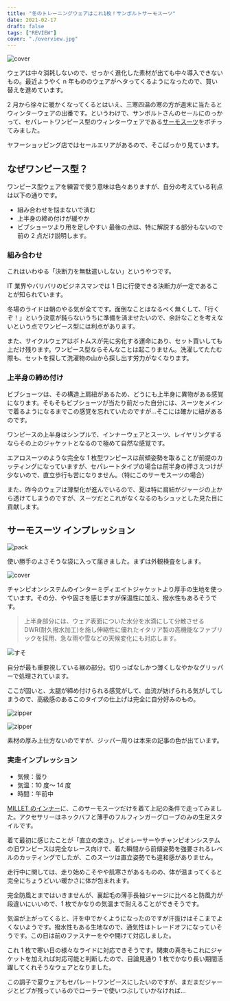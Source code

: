 ```yaml
---
title: "冬のトレーニングウェアはこれ1枚！サンボルトサーモスーツ"
date: 2021-02-17
draft: false
tags: ["REVIEW"]
cover: "./overview.jpg"
---
```


![cover](./overview.jpg)

ウェアは中々消耗しないので、せっかく進化した素材が出ても中々導入できないもの。最近ようやく n 年もののウェアがヘタってくるようになったので、買い替えを進めています。

2 月から徐々に暖かくなってくるとはいえ、三寒四温の寒の方が週末に当たるとウィンターウェアの出番です。というわけで、サンボルトさんのセールにのっかって、セパレートワンピース型のウィンターウェアである[サーモスーツ](http://sunvolt.co.jp/item/s-ride_tseo.html)をポチってみました。

<LinkBox url="https://store.shopping.yahoo.co.jp/sunvolt-store/fma2017s2f.html" />

ヤフーショッピング店ではセールエリアがあるので、そこばっかり見ています。

## なぜワンピース型？

ワンピース型ウェアを練習で使う意味は色々ありますが、自分の考えている利点は以下の通りです。
- 組み合わせを悩まないで済む
- 上半身の締め付けが緩やか
- ビブショーツより用を足しやすい
最後の点は、特に解説する部分もないので前の 2 点だけ説明します。

### 組み合わせ

これはいわゆる「決断力を無駄遣いしない」というやつです。

IT 業界やバリバリのビジネスマンでは 1 日に行使できる決断力が一定であることが知られています。

冬場のライドは朝のやる気が全てです。面倒なことはなるべく無くして、「行くぞ！」という決意が鈍らないうちに準備を済ませたいので、余計なことを考えないという点でワンピース型には利点があります。

また、サイクルウェアはボトムスが先に劣化する運命にあり、セット買いしても上だけ残ります。ワンピース型ならそんなことは起こりません。洗濯してたたむ際も、セットを探して洗濯物の山から探し出す労力がなくなります。

### 上半身の締め付け

ビブショーツは、その構造上肩紐があるため、どうにも上半身に異物がある感覚になります。そもそもビブショーツが当たり前だった自分には、スーツをメインで着るようになるまでこの感覚を忘れていたのですが…そこには確かに紐があるのです。

ワンピースの上半身はシンプルで、インナーウェアとスーツ、レイヤリングするならその上のジャケットとなるので極めて自然な感覚です。

エアロスーツのような完全な 1 枚型ワンピースは前傾姿勢を取ることが前提のカッティングになっていますが、セパレートタイプの場合は前半身の押さえつけが少ないので、直立歩行も苦になりません。（特にこのサーモスーツの場合）

また、昨今のウェアは薄型化が進んでいるので、夏は特に肩紐がジャージの上から透けてしまうのですが、スーツだとこれがなくなるのもシュッとした見た目に貢献します。

## サーモスーツ インプレッション

![pack](packing.jpg)

使い勝手のよさそうな袋に入って届きました。まずは外観検査をします。

![cover](./overview.jpg)

チャンピオンシステムのインターミディエイトジャケットより厚手の生地を使っています。その分、やや固さを感じますが保温性に加え、撥水性もあるそうです。

> 上半身部分には、ウェア表面についた水分を水滴にして分散させる DWR(耐久撥水加工)を施し伸縮性に優れたイタリア製の高機能なファブリックを採用、急な雨や雪などの天候変化にも対応します。

![すそ](leg.jpg)

自分が最も重要視している裾の部分。切りっぱなしかつ薄くしなやかなグリッパーで処理されています。

ここが固いと、太腿が締め付けられる感覚がして、血流が妨げられる気がしてしまうので、高級感のあるこのタイプの仕上げは完全に自分好みのもの。

![zipper](zip1.jpg)

![zipper](zip2.jpg)

素材の厚み上仕方ないのですが、ジッパー周りは本来の記事の色が出ています。

### 実走インプレッション

- 気候：曇り
- 気温：10 度～ 14 度
- 時間：午前中

[MILLET のインナー](https://amzn.to/3pqy0W5)に、このサーモスーツだけを着て上記の条件で走ってみました。アクセサリーはネックバフと薄手のフルフィンガーグローブのみの生足スタイルです。

着て最初に感じたことが「直立の楽さ」、ビオレーサーやチャンピオンシステムの旧ワンピースは完全なレース向けで、着た瞬間から前傾姿勢を強要されるレベルのカッティングでしたが、このスーツは直立姿勢でも違和感がありません。

走行中に関しては、走り始めこそやや肌寒さがあるものの、体が温まってくると完全にちょうどいい暖かさに体が包まれます。

完全防風とまではいきませんが、裏起毛の薄手長袖ジャージに比べると防風力が段違いにいいので、1 枚でかなりの気温まで耐えることができそうです。

気温が上がってくると、汗を中でかくようになったのですが汗抜けはそこまでよくないようです。撥水性もある生地なので、通気性はトレードオフになっていそうです。この日は前のファスナーをやや開けて対応しました。

これ 1 枚で寒い日の様々なライドに対応できそうです。関東の真冬もこれにジャケットを加えれば対応可能と判断したので、目論見通り 1 枚でかなり長い期間活躍してくれそうなウェアとなりました。

この調子で夏ウェアもセパレートワンピースにしたいのですが、まだまだジャージとビブが残っているのでローラーで使いつぶしていかなければ…

<LinkBox url="https://store.shopping.yahoo.co.jp/sunvolt-store/sy-800-tseo-red.html" />
